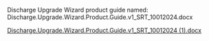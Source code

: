 Discharge Upgrade Wizard product guide named: Discharge.Upgrade.Wizard.Product.Guide.v1_SRT_10012024.docx

[Discharge.Upgrade.Wizard.Product.Guide.v1_SRT_10012024 (1).docx](https://github.com/user-attachments/files/18512001/Discharge.Upgrade.Wizard.Product.Guide.v1_SRT_10012024.1.docx)
